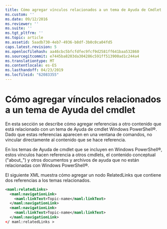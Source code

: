 ```yaml
---
title: Cómo agregar vínculos relacionados a un tema de Ayuda de Cmdlet | Microsoft Docs
ms.custom: ''
ms.date: 09/12/2016
ms.reviewer: ''
ms.suite: ''
ms.tgt_pltfrm: ''
ms.topic: article
ms.assetid: 5aadb730-4eb7-4936-b8df-3b0c0ca04fd5
caps.latest.revision: 5
ms.openlocfilehash: aa46cbc5bfcfdfec9fcf9d2581ff641baa532860
ms.sourcegitcommit: e7445ba8203da304286c591ff513900ad1c244a4
ms.translationtype: MT
ms.contentlocale: es-ES
ms.lasthandoff: 04/23/2019
ms.locfileid: "62083355"
---
```

# <a name="how-to-add-related-links-to-a-cmdlet-help-topic"></a>Cómo agregar vínculos relacionados a un tema de Ayuda del cmdlet

En esta sección se describe cómo agregar referencias a otro contenido que está relacionado con un tema de Ayuda de cmdlet Windows PowerShell®. Dado que estas referencias aparecen en una ventana de comandos, no vincular directamente al contenido que se hace referencia.

En los temas de Ayuda de cmdlet que se incluyen en Windows PowerShell®, estos vínculos hacen referencia a otros cmdlets, el contenido conceptual ("about_") y otros documentos y archivos de ayuda que no están relacionadas con Windows PowerShell®.

El siguiente XML muestra cómo agregar un nodo RelatedLinks que contiene dos referencias a los temas relacionados.

```xml
<maml:relatedLinks>
  <maml:navigationLink>
    <maml:linkText>Topic-name</maml:linkText>
  </maml:navigationLink>
  <maml:navigationLink>
    <maml:linkText>Topic-name</maml:linkText>
  </maml:navigationLink>
</ maml:relatedLinks >
```



